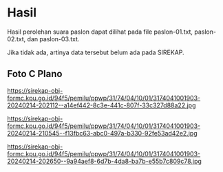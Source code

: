 # Hasil

Hasil perolehan suara paslon dapat dilihat pada file paslon-01.txt, paslon-02.txt, dan paslon-03.txt.

Jika tidak ada, artinya data tersebut belum ada pada SIREKAP.

## Foto C Plano

https://sirekap-obj-formc.kpu.go.id/94f5/pemilu/ppwp/31/74/04/10/01/3174041001903-20240214-202112--a14ef442-8c3e-441c-807f-33c327d88a22.jpg

https://sirekap-obj-formc.kpu.go.id/94f5/pemilu/ppwp/31/74/04/10/01/3174041001903-20240214-210545--f13fbc63-abc0-497a-b330-92fe53ad42e2.jpg

https://sirekap-obj-formc.kpu.go.id/94f5/pemilu/ppwp/31/74/04/10/01/3174041001903-20240214-202650--9a94aef8-6d7b-4da8-ba7b-e55b7c809c78.jpg
